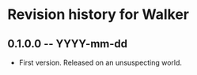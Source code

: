 # Revision history for Walker

## 0.1.0.0  -- YYYY-mm-dd

* First version. Released on an unsuspecting world.
